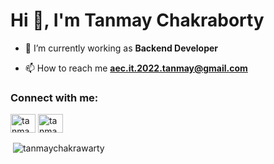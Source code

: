 # Hi 👋, I'm Tanmay Chakraborty

- 🔭 I’m currently working as **Backend Developer**

- 📫 How to reach me **aec.it.2022.tanmay@gmail.com**

<h3 align="left">Connect with me:</h3>
<p align="left">
<a href="https://linkedin.com/in/tanmaychakrawarty" target="blank"><img align="center" src="https://raw.githubusercontent.com/rahuldkjain/github-profile-readme-generator/master/src/images/icons/Social/linked-in-alt.svg" alt="tanmay-chakraborty-521913199" height="30" width="40" /></a>
<a href="https://www.leetcode.com/me_tanmay" target="blank"><img align="center" src="https://raw.githubusercontent.com/rahuldkjain/github-profile-readme-generator/master/src/images/icons/Social/leet-code.svg" alt="tanmay__" height="30" width="40" /></a>
</p>

<p>&nbsp;<img align="center" src="https://github-readme-stats.vercel.app/api?username=tanmaychakrawarty&show_icons=true&locale=en" alt="tanmaychakrawarty" /></p>
